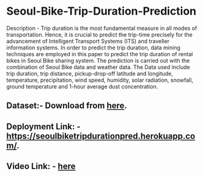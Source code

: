 # Seoul-Bike-Trip-Duration-Prediction

Description - Trip duration is the most fundamental measure in all modes of transportation.
Hence, it is crucial to predict the trip-time precisely for the advancement of Intelligent
Transport Systems (ITS) and traveller information systems. In order to predict the trip
duration, data mining techniques are employed in this paper to predict the trip duration of
rental bikes in Seoul Bike sharing system. The prediction is carried out with the combination
of Seoul Bike data and weather data. The Data used include trip duration, trip distance,
pickup-drop-off latitude and longitude, temperature, precipitation, wind speed, humidity, solar
radiation, snowfall, ground temperature and 1-hour average dust concentration.

## Dataset:- Download from [**here**](https://www.kaggle.com/saurabhshahane/seoul-bike-trip-duration-prediction).
## Deployment Link: - https://seoulbiketripdurationpred.herokuapp.com/.
## Video Link: - [**here**](https://drive.google.com/file/d/1VO3ENntYdhsSVLJGHCLpAefoa0J8r9PV/view?usp=sharing)
